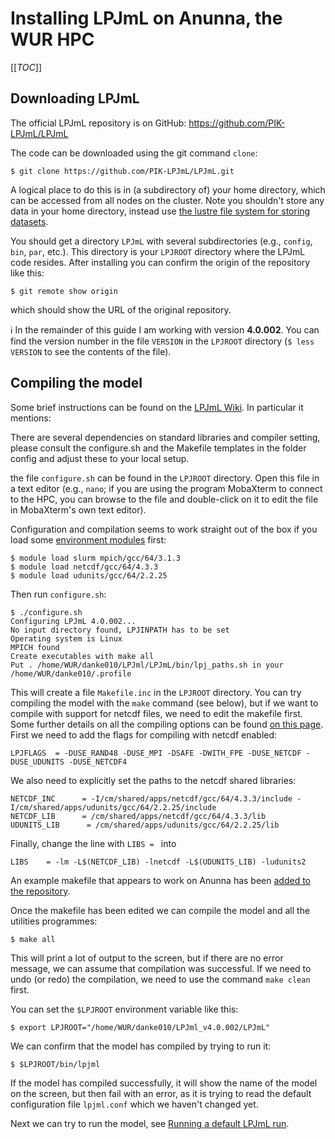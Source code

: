 # Installing LPJmL on Anunna, the WUR HPC

[[_TOC_]]

## Downloading LPJmL
The official LPJmL repository is on GitHub: https://github.com/PIK-LPJmL/LPJmL

The code can be downloaded using the git command `clone`:
```
$ git clone https://github.com/PIK-LPJmL/LPJmL.git
```
A logical place to do this is in (a subdirectory of) your home directory, which can be accessed from all nodes on the cluster. Note you shouldn't store any data in your home directory, instead use [the lustre file system for storing datasets](https://wiki.anunna.wur.nl/index.php/Filesystems). 

You should get a directory `LPJmL` with several subdirectories (e.g., `config`, `bin`, `par`, etc.). This directory is your `LPJROOT` directory where the LPJmL code resides. After installing you can confirm the origin of the repository like this:

```
$ git remote show origin
```

which should show the URL of the original repository. 

:information_source: In the remainder of this guide I am working with version **4.0.002**.   You can find the version number in the file `VERSION` in the `LPJROOT` directory (`$ less VERSION` to see the contents of the file).

## Compiling the model

Some brief instructions can be found on the [LPJmL Wiki](https://github.com/PIK-LPJmL/LPJmL/wiki/HowTo). In particular it mentions:
>>>
There are several dependencies on standard libraries and compiler setting, please consult the configure.sh and the Makefile templates in the folder config and adjust these to your local setup.
>>>

the file `configure.sh` can be found in the `LPJROOT` directory. Open this file in a text editor (e.g., `nano`; if you are using the program MobaXterm to connect to the HPC, you can browse to the file and double-click on it to edit the file in MobaXterm's own text editor).

Configuration and compilation seems to work straight out of the box if you load some [environment modules](https://wiki.anunna.wur.nl/index.php/Environment_Modules) first:

```
$ module load slurm mpich/gcc/64/3.1.3
$ module load netcdf/gcc/64/4.3.3
$ module load udunits/gcc/64/2.2.25
```

Then run `configure.sh`:

```
$ ./configure.sh
Configuring LPJmL 4.0.002...
No input directory found, LPJINPATH has to be set
Operating system is Linux
MPICH found
Create executables with make all
Put . /home/WUR/danke010/LPJml/LPJmL/bin/lpj_paths.sh in your /home/WUR/danke010/.profile
```

This will create a file `Makefile.inc` in the `LPJROOT` directory. You can try compiling the model with the `make` command (see below), but if we want to compile with support for netcdf files, we need to edit the makefile first. Some further details on all the compiling options can be found [on this page](http://www.pik-potsdam.de/~bloh/lpjml/install.html). First we need to add the flags for compiling with netcdf enabled:

```
LPJFLAGS  = -DUSE_RAND48 -DUSE_MPI -DSAFE -DWITH_FPE -DUSE_NETCDF -DUSE_UDUNITS -DUSE_NETCDF4 
```

We also need to explicitly set the paths to the netcdf shared libraries:

```
NETCDF_INC      = -I/cm/shared/apps/netcdf/gcc/64/4.3.3/include -I/cm/shared/apps/udunits/gcc/64/2.2.25/include
NETCDF_LIB      = /cm/shared/apps/netcdf/gcc/64/4.3.3/lib
UDUNITS_LIB      = /cm/shared/apps/udunits/gcc/64/2.2.25/lib
```
Finally, change the line with `LIBS = ` into

```
LIBS    = -lm -L$(NETCDF_LIB) -lnetcdf -L$(UDUNITS_LIB) -ludunits2
```

An example makefile that appears to work on Anunna has been [added to the repository](https://git.wur.nl/danke010/lpjml_tools/-/blob/master/Makefile.inc).

Once the makefile has been edited we can compile the model and all the utilities programmes:

```
$ make all
```

This will print a lot of output to the screen, but if there are no error message, we can assume that compilation was successful. If we need to undo (or redo) the compilation, we need to use the command `make clean` first.


You can set the `$LPJROOT` environment variable like this:

```
$ export LPJROOT="/home/WUR/danke010/LPJml_v4.0.002/LPJmL"
```

We can confirm that the model has compiled by trying to run it:

```
$ $LPJROOT/bin/lpjml
```

If the model has compiled successfully, it will show the name of the model on the screen, but then fail with an error, as it is trying to read the default configuration file `lpjml.conf` which we haven't changed yet.

Next we can try to run the model, see [Running a default LPJmL run](https://git.wur.nl/danke010/lpjml_tools/-/wikis/Running-a-default-LPJmL-run).
